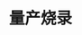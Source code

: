 ---
# 这是文章的标题
title: 量产烧录
# 这是页面的图标
icon: discover
# 一个页面可以有多个分类
category:
  - update
# 一个页面可以有多个标签
tag:
  - firmware
---